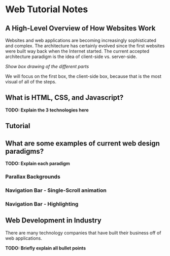 # Web Tutorial Notes

## A High-Level Overview of How Websites Work

Websites and web applications are becoming increasingly sophisticated and complex. The architecture has certainly evolved since the first websites were built way back when the Internet started. The current accepted architecture paradigm is the idea of client-side vs. server-side.

*Show box drawing of the different parts*

We will focus on the first box, the client-side box, because that is the most visual of all of the steps.

## What is HTML, CSS, and Javascript?

**TODO: Explain the 3 technologies here**

## Tutorial

## What are some examples of current web design paradigms?

**TODO: Explain each paradigm**

### Parallax Backgrounds

### Navigation Bar - Single-Scroll animation

### Navigation Bar - Highlighting

## Web Development in Industry

There are many technology companies that have built their business off of web applications.

**TODO: Briefly explain all bullet points**